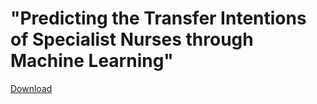 # "Predicting the Transfer Intentions of Specialist Nurses through Machine Learning"

[Download](https://LuoZheng2002.github.io/machine_learning_paper/paper_submitted.docx "download")